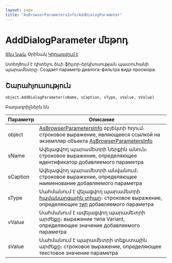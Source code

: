 ```yaml
---
layout: page
title: "AsBrowserParametersInfo/AddDialogParameter"
---
```


# AddDialogParameter մեթոդ

[Տես նաև](../AsBrowserParametersInfo.html) Օրինակ [Կիրառվում է](../AsBrowserParametersInfo.html)

Ստեղծում է դիտելու ձևի ֆիլտր-երկխոսության պատուհանի պարամետրը։
Создает параметр диалога-фильтра вида просмора.



## Շարահյուսություն

```as4x
object.AddDialogParameter(sName, sCaption, sType, vValue, sValue)
```

Բաղադրիչներն են

    
| Параметр | Описание |
|--|--|
| object | [AsBrowserParametersInfo](../AsBrowserParametersInfo.md) օբյեկտի հղում։ строковое выражение, являющееся ссылкой на экземпляр объекта [AsBrowserParametersInfo](../AsBrowserParametersInfo.html) |
| sName | Ավելացվող պարամետրի ներքին անուն։ строковое выражение, определяющее идентификатор добавляемого параметра |
| sCaption | Ավելացվող պարամետրի անվանում։ строковое выражение, определяющее наименование добавляемого параметра |
| sType | Սահմանում է վելացվող պարամետրի [համակարգային տիպը](../../types.md)։ строковое выражение, определяющее [тип](../../types.html) добавляемого параметра |
| vValue | Սահմանում է ավելացվող պարամետրի արժեքը։ выражение типа Variant, определяющее значение добавляемого параметра |
| sValue | Սահմանում է պարամետրի տեքստային արժեքը։ строковое выражение, определяющее текстовое значение параметра |
